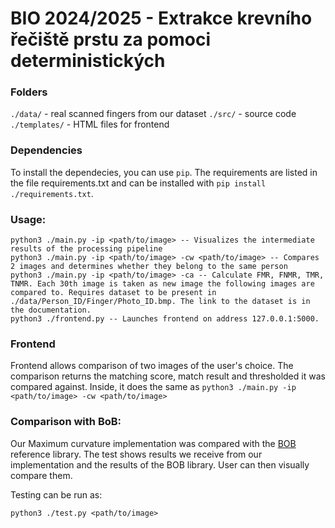 # BIO 2024/2025 - Extrakce krevního řečiště prstu za pomoci deterministických 

### Folders
``./data/``      - real scanned fingers from our dataset
``./src/``       - source code
``./templates/`` - HTML files for frontend

### Dependencies
To install the dependecies, you can use ``pip``. The requirements are listed in the file requirements.txt and can be installed with ``pip install ./requirements.txt``.

### Usage:
```
python3 ./main.py -ip <path/to/image> -- Visualizes the intermediate results of the processing pipeline  
python3 ./main.py -ip <path/to/image> -cw <path/to/image> -- Compares 2 images and determines whether they belong to the same person
python3 ./main.py -ip <path/to/image> -ca -- Calculate FMR, FNMR, TMR, TNMR. Each 30th image is taken as new image the following images are compared to. Requires dataset to be present in ./data/Person_ID/Finger/Photo_ID.bmp. The link to the dataset is in the documentation.
python3 ./frontend.py -- Launches frontend on address 127.0.0.1:5000.
```

### Frontend
Frontend allows comparison of two images of the user's choice. 
The comparison returns the matching score, match result and thresholded it was compared against. Inside, it does the same as ``python3 ./main.py -ip <path/to/image> -cw <path/to/image>``

### Comparison with BoB:
Our Maximum curvature implementation was compared with the [BOB](https://www.idiap.ch/software/bob/docs/bob/bob.bio.vein/master/sphinx/index.html) reference library. The test shows results we receive from our implementation and the results of the BOB library. User can then visually compare them.

Testing can be run as:
```
python3 ./test.py <path/to/image>
```